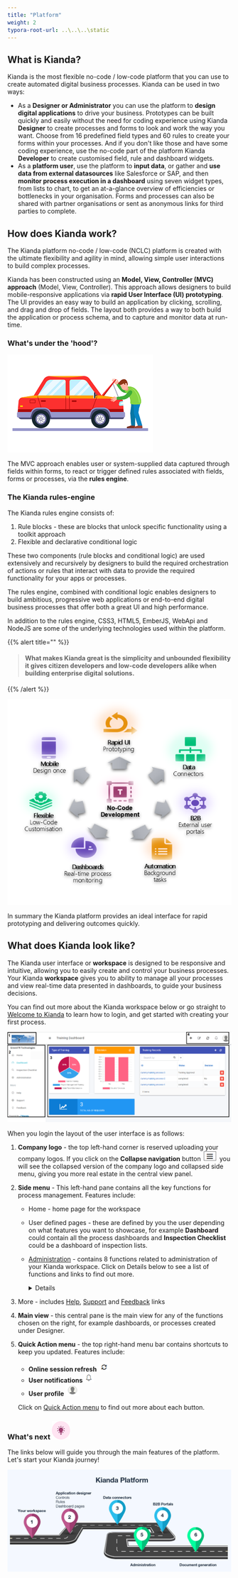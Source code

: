 ```yaml
---
title: "Platform"
weight: 2
typora-root-url: ..\..\..\static
---
```


## What is Kianda? ##

Kianda is the most flexible no-code / low-code platform that you can use to create automated digital business processes. Kianda can be used in two ways:

- As a **Designer or Administrator** you can use the platform to **design digital applications** to drive your business. Prototypes can be built quickly and easily without the need for coding experience using Kianda **Designer** to create processes and forms to look and work the way you want.  Choose from 16 predefined field types and 60 rules to create your forms within your processes. And if you don't like those and have some coding experience, use the no-code part of the platform Kianda **Developer** to create customised field, rule and dashboard widgets. 
- As a **platform user**, use the platform to **input data**, or gather and **use data from external datasources** like Salesforce or SAP, and then **monitor process execution in a dashboard** using seven widget types, from lists to chart, to get an at-a-glance overview of efficiencies or bottlenecks in your organisation. Forms and processes can also be shared with partner organisations or sent as anonymous links for third parties to complete.



## How does Kianda work?

The Kianda platform no-code / low-code (NCLC) platform is created with the ultimate flexibility and agility in mind, allowing simple user interactions to build complex processes.

Kianda has been constructed using an **Model, View, Controller (MVC) approach** (Model, View, Controller). This approach allows designers to build mobile-responsive applications via **rapid User Interface (UI) prototyping**. The UI provides an easy way to build an application by clicking, scrolling, and drag and drop of fields. The layout both provides a way to both build the application or process schema, and to capture and monitor data at run-time.



### What's under the 'hood'?
![Man peering under the hood or bonnet of a car](/images/carhood.png)

The MVC approach enables user or system-supplied data captured through fields within forms, to react or trigger defined rules associated with fields, forms or processes, via the **rules engine**. 

### The Kianda **rules-engine**
The Kianda rules engine consists of:
1. Rule blocks - these are blocks that unlock specific functionality using a toolkit approach
2. Flexible and declarative conditional logic 

These two components (rule blocks and conditional logic) are used extensively and recursively by designers to build the required orchestration of actions or rules that interact with data to provide the required functionality for your apps or processes.

The rules engine, combined with conditional logic enables designers to build ambitious, progressive web applications or end-to-end digital business processes that offer both a great UI and high performance.

In addition to the rules engine, CSS3, HTML5, EmberJS, WebApi and NodeJS are some of the underlying technologies used within the platform.

{{% alert title="" %}}
> #### What makes Kianda great is the simplicity and unbounded flexibility it gives citizen developers and low-code developers alike when building enterprise digital solutions.
{{% /alert %}}

![Chart of Kianda benefits](/images/chartgraphic.png)

In summary the Kianda platform provides an ideal interface for rapid prototyping and delivering outcomes quickly.

## What does Kianda look like?

The Kianda user interface or **workspace** is designed to be responsive and intuitive, allowing you to easily create and control your business processes.  Your Kianda **workspace** gives you to ability to manage all your processes and view real-time data presented in dashboards, to guide your business decisions.

You can find out more about the Kianda workspace below or go straight to [Welcome to Kianda](/docs/getting-started/welcome/) to learn how to login, and get started with creating your first process.

![User interface](/images/userinterface2.png)

When you login the layout of the user interface is as follows:

1. **Company logo** - the top left-hand corner is reserved uploading your company logos. If you click on the **Collapse navigation** button ![Collapse navigation button](/images/navigation_frame.png) you will see the collapsed version of the company logo and collapsed side menu, giving you more real estate in the central view panel.

2. **Side menu** - This left-hand pane contains all the key functions for process management. Features include:
   - Home - home page for the workspace
   
   - User defined pages - these are defined by you the user depending on what features you want to showcase, for example **Dashboard** could contain all the process dashboards and **Inspection Checklist** could be a dashboard of inspection lists.
   
   - [Administration](/docs/platform/administration/) - contains 8 functions related to administration of your Kianda workspace. Click on Details below to see a list of functions and links to find out more.
   
     <details>
   
     - [Designer](/docs/platform/administration/designer/) - central point to create and manage processes
   
     - App Store - pre-defined processes, for HR, Finance and Quality Assurance amongst others, that you can use and modify
   
     - [Subscription](/docs/platform/administration/subscription/) - design your own look and feel for your Kianda instance and change settings
   
     - [Data sources](/docs/platform/administration/datasources/) - connections to data sources like SharePoint or SQL Server
   
     - [Scheduled tasks](/docs/platform/administration/scheduledtasks/) - use processes to run as scheduled tasks, and manage timeframes
   
     - [Recycle bin](/docs/platform/administration/recyclebin/) - list of deleted processes
   
     - [Users](/docs/platform/administration/users/) - user management area to create, delete users and groups
   
     - [Developer](/docs/platform/administration/developer/) - allows you to create new widgets and webhooks
   
       </details>
   
   - More - includes [Help](/docs/platform/general/help/), [Support](/docs/platform/general/support/) and [Feedback](/docs/platform/general/help/#feedback) links
   
3. **Main view** - this central pane is the main view for any of the functions chosen on the right, for example dashboards, or processes created under Designer.

3. **Quick Action menu** - the top right-hand menu bar contains shortcuts to keep you updated. Features include:
   
   - **Online session refresh** ![Refresh button](/images/refresh.png)
   - **User notifications** ![Notifications button](/images/notifications.png)
   - **User profile** ![User profile](/images/userprofile.png) 
   
   Click on [Quick Action menu](/docs/platform/general/quickaction/) to find out more about each button.


### What's next  ![Idea icon](/images/18.png) ###

The links below will guide you through the main features of the platform. Let's start your Kianda journey! 

![Kianda documentation journey](/images/kianda-journey.jpg)







